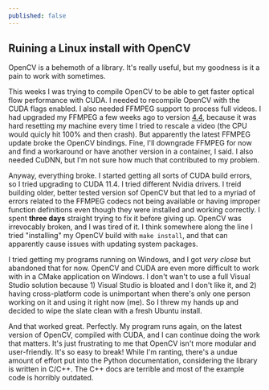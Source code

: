 ```yaml
---
published: false
---
```

## Ruining a Linux install with OpenCV

OpenCV is a behemoth of a library. It's really useful, but my goodness is it a pain to work with sometimes.

This weeks I was trying to compile OpenCV to be able to get faster optical flow performance with CUDA. I needed to recompile OpenCV with the CUDA flags enabled. I also needed FFMPEG support to process full videos. I had upgraded my FFMPEG a few weeks ago to version [4.4](http://ffmpeg.org/download.html#release_4.4), because it was hard resetting my machine every time I tried to rescale a video (the CPU would quicly hit 100% and then crash). But apparently the latest FFMPEG update broke the OpenCV bindings. Fine, I'll downgrade FFMPEG for now and find a workaround or have another version in a container, I said. I also needed CuDNN, but I'm not sure how much that contributed to my problem.

Anyway, everything broke. I started getting all sorts of CUDA build errors, so I tried upgrading to CUDA 11.4. I tried different Nvidia drivers. I treid building older, better tested version sof OpenCV but that led to a myriad of errors related to the FFMPEG codecs not being available or having improper function definitions even though they were installed and working correctly. I spent **three days** straight trying to fix it before giving up. OpenCV was irrevocably broken, and I was tired of it. I think somewhere along the line I tried "installing" my OpenCV build with <code>make install</code>, and that can apparently cause issues with updating system packages.

I tried getting my programs running on Windows, and I got _very close_ but abandoned that for now. OpenCV and CUDA are even more difficult to work with in a CMake application on Windows. I don't wan't to use a full Visual Studio solution because 1) Visual Studio is bloated and I don't like it, and 2) having cross-platform code is unimportant when there's only one person working on it and using it right now (me). So I threw my hands up and decided to wipe the slate clean with a fresh Ubuntu install. 

And that worked great. Perfectly. My program runs again, on the latest version of OpenCV, compiled with CUDA, and I can continue doing the work that matters. It's just frustrating to me that OpenCV isn't more modular and user-friendly. It's so easy to break! While I'm ranting, there's a undue amount of effort put into the Python documentation, considering the library is written in C/C++. The C++ docs are terrible and most of the example code is horribly outdated. 